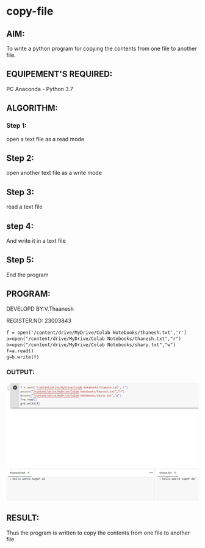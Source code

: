# copy-file
## AIM:
To write a python program for copying the contents from one file to another file.
## EQUIPEMENT'S REQUIRED: 
PC
Anaconda - Python 3.7
## ALGORITHM: 
### Step 1:
open a text file as a read mode
## Step 2:
open another text file as a write mode
## Step 3:
read a text file
## step 4:
And write it in a text file
## Step 5:
End the program
## PROGRAM:
DEVELOPD BY:V.Thaanesh

REGISTER.NO: 23003843
```
f = open('/content/drive/MyDrive/Colab Notebooks/thanesh.txt','r')
a=open("/content/drive/MyDrive/Colab Notebooks/thanesh.txt","r")
b=open("/content/drive/MyDrive/Colab Notebooks/sharp.txt","w")
f=a.read()
g=b.write(f)

```
### OUTPUT:
![output](/Screenshot%202023-07-31%20102804.png)


## RESULT:
Thus the program is written to copy the contents from one file to another file.
